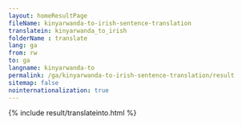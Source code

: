 ```yaml
---
layout: homeResultPage
fileName: kinyarwanda-to-irish-sentence-translation
translatein: kinyarwanda_to_irish
folderName : translate
lang: ga
from: rw
to: ga
langname: kinyarwanda-to
permalink: /ga/kinyarwanda-to-irish-sentence-translation/result
sitemap: false
nointernationalization: true
---
```

{% include result/translateinto.html %}

<script src="/js/result/translation.js" data-foldername="{{page.folderName}}" data-lang="{{page.lang}}"></script>
